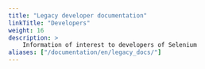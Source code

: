 ```yaml
---
title: "Legacy developer documentation"
linkTitle: "Developers"
weight: 16
description: >
    Information of interest to developers of Selenium
aliases: ["/documentation/en/legacy_docs/"]
---
```


